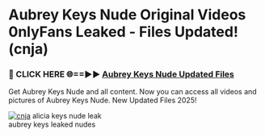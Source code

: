# Aubrey Keys Nude Original Videos 0nlyFans Leaked - Files Updated! (cnja)

<h3>🔴 CLICK HERE 🌐==►► <a href="https://tinyurl.com/52m3yx9h" rel="nofollow">Aubrey Keys Nude Updated Files</a></h3>

Get Aubrey Keys Nude and all content. Now you can access all videos and pictures of Aubrey Keys Nude. New Updated Files 2025!

[![cnja](https://i.imgur.com/TnHtlc8.gif)](https://tinyurl.com/52m3yx9h)
alicia keys nude leak<br>
aubrey keys leaked nudes